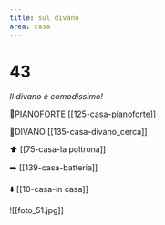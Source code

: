 ```yaml
---
title: sul divano
area: casa
---
```

# 43
_Il divano è comodissimo!_

👀PIANOFORTE [[125-casa-pianoforte]]

👀DIVANO [[135-casa-divano_cerca]]

⬆️ [[75-casa-la poltrona]]

➡️ [[139-casa-batteria]]

⬇️ [[10-casa-in casa]]

![[foto_51.jpg]]